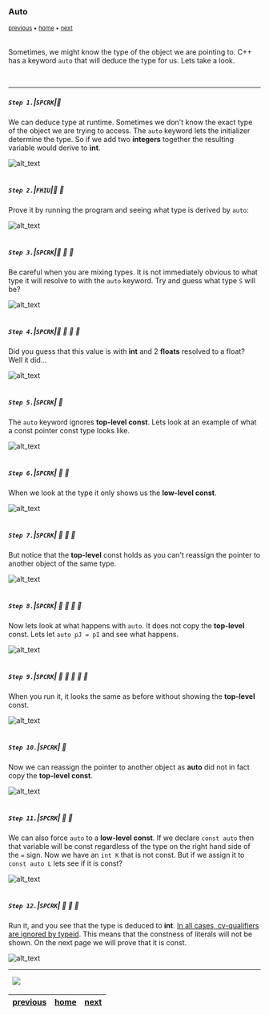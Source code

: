 <img src="https://via.placeholder.com/1000x4/45D7CA/45D7CA" alt="drawing" height="4px"/>

### Auto

<sub>[previous](../) • [home](../README.md#user-content-gms2-top-down-shooter) • [next](../)</sub>

<img src="https://via.placeholder.com/1000x4/45D7CA/45D7CA" alt="drawing" height="4px"/>

Sometimes, we might know the type of the object we are pointing to.  C++ has a keyword `auto` that will deduce the type for us.  Lets take a look.

<br>

---


##### `Step 1.`\|`SPCRK`|:small_blue_diamond:

We can deduce type at runtime.  Sometimes we don't know the exact type of the object we are trying to access.  The `auto` keyword lets the initializer determine the type.  So if we add two **integers** together the resulting variable would derive to **int**.  

![alt_text](images/autoKeyword.jpg)

<img src="https://via.placeholder.com/500x2/45D7CA/45D7CA" alt="drawing" height="2px" alt = ""/>

##### `Step 2.`\|`FHIU`|:small_blue_diamond: :small_blue_diamond: 

Prove it by running the program and seeing what type is derived by `auto`:

![alt_text](images/ProveAutoToInt.jpg)

<img src="https://via.placeholder.com/500x2/45D7CA/45D7CA" alt="drawing" height="2px" alt = ""/>

##### `Step 3.`\|`SPCRK`|:small_blue_diamond: :small_blue_diamond: :small_blue_diamond:

Be careful when you are mixing types. It is not immediately obvious to what type it will resolve to with the `auto` keyword.  Try and guess what type `S` will be?

![alt_text](images/BeCarefulWithMixedTypes.jpg)

<img src="https://via.placeholder.com/500x2/45D7CA/45D7CA" alt="drawing" height="2px" alt = ""/>

##### `Step 4.`\|`SPCRK`|:small_blue_diamond: :small_blue_diamond: :small_blue_diamond: :small_blue_diamond:

Did you guess that this value is with **int** and 2 **floats** resolved to a float?  Well it did...

![alt_text](images/DidYouGuessFloat.jpg)

<img src="https://via.placeholder.com/500x2/45D7CA/45D7CA" alt="drawing" height="2px" alt = ""/>

##### `Step 5.`\|`SPCRK`| :small_orange_diamond:

The `auto` keyword ignores **top-level const**. Lets look at an example of what a const pointer const type looks like.

![alt_text](images/AutoIgnoresTopLevelConst.jpg)

<img src="https://via.placeholder.com/500x2/45D7CA/45D7CA" alt="drawing" height="2px" alt = ""/>

##### `Step 6.`\|`SPCRK`| :small_orange_diamond: :small_blue_diamond:

 When we look at the type it only shows us the **low-level const**.

![alt_text](images/ConstConstTypeDebugger.jpg)

<img src="https://via.placeholder.com/500x2/45D7CA/45D7CA" alt="drawing" height="2px" alt = ""/>

##### `Step 7.`\|`SPCRK`| :small_orange_diamond: :small_blue_diamond: :small_blue_diamond:

But notice that the **top-level** const holds as you can't reassign the pointer to another object of the same type.

![alt_text](images/TopLevelConstHolds.jpg)

<img src="https://via.placeholder.com/500x2/45D7CA/45D7CA" alt="drawing" height="2px" alt = ""/>

##### `Step 8.`\|`SPCRK`| :small_orange_diamond: :small_blue_diamond: :small_blue_diamond: :small_blue_diamond:

Now lets look at what happens with `auto`.  It does not copy the **top-level** const.  Lets let `auto pJ = pI` and see what happens.

![alt_text](images/AutoDoesntCopyHighLevel.jpg)

<img src="https://via.placeholder.com/500x2/45D7CA/45D7CA" alt="drawing" height="2px" alt = ""/>

##### `Step 9.`\|`SPCRK`| :small_orange_diamond: :small_blue_diamond: :small_blue_diamond: :small_blue_diamond: :small_blue_diamond:

 When you run it, it looks the same as before without showing the **top-level** const.

![alt_text](images/StillLeavesOffTopLevelConst.jpg)

<img src="https://via.placeholder.com/500x2/45D7CA/45D7CA" alt="drawing" height="2px" alt = ""/>

##### `Step 10.`\|`SPCRK`| :large_blue_diamond:

Now we can reassign the pointer to another object as **auto** did not in fact copy the **top-level const**.

![alt_text](images/ProvesDidntCopyConst.jpg)

<img src="https://via.placeholder.com/500x2/45D7CA/45D7CA" alt="drawing" height="2px" alt = ""/>

##### `Step 11.`\|`SPCRK`| :large_blue_diamond: :small_blue_diamond: 

We can also force `auto` to a **low-level const**.  If we declare `const auto` then that variable will be const regardless of the type on the right hand side of the `=` sign.  Now we have an `int K` that is not const.  But if we assign it to `const auto L` lets see if it is const?

![alt_text](images/MakeAutoConst.jpg)

<img src="https://via.placeholder.com/500x2/45D7CA/45D7CA" alt="drawing" height="2px" alt = ""/>


##### `Step 12.`\|`SPCRK`| :large_blue_diamond: :small_blue_diamond: :small_blue_diamond: 

Run it, and you see that the type is deduced to **int**. [In all cases, cv-qualifiers are ignored by typeid](https://en.cppreference.com/w/cpp/language/typeid#Explanation).  This means that the constness of literals will not be shown. On the next page we will prove that it is const.

![alt_text](images/TypeInt.jpg)


___


<img src="https://via.placeholder.com/1000x4/dba81a/dba81a" alt="drawing" height="4px" alt = ""/>

<img src="https://via.placeholder.com/1000x100/45D7CA/000000/?text=Next Up - ADD NEXT PAGE">

<img src="https://via.placeholder.com/1000x4/dba81a/dba81a" alt="drawing" height="4px" alt = ""/>

| [previous](../)| [home](../README.md#user-content-gms2-top-down-shooter) | [next](../)|
|---|---|---|
